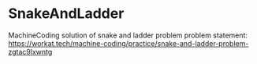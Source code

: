 # SnakeAndLadder
MachineCoding solution of snake and ladder problem 
problem statement: 
https://workat.tech/machine-coding/practice/snake-and-ladder-problem-zgtac9lxwntg
